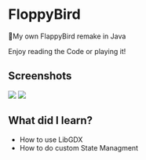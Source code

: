 # FloppyBird
🐧My own FlappyBird remake in Java

Enjoy reading the Code or playing it!

## Screenshots
![](https://i.imgur.com/488sihJ.png)
![](https://i.imgur.com/galkyU8.png)

## What did I learn?
* How to use LibGDX
* How to do custom State Managment
